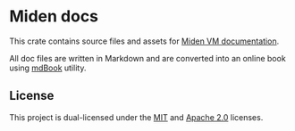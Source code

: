 # Miden docs
This crate contains source files and assets for [Miden VM documentation](https://0xMiden.github.io/miden-vm/).

All doc files are written in Markdown and are converted into an online book using [mdBook](https://github.com/rust-lang/mdBook) utility.

## License
This project is dual-licensed under the [MIT](http://opensource.org/licenses/MIT) and [Apache 2.0](https://opensource.org/license/apache-2-0) licenses.
